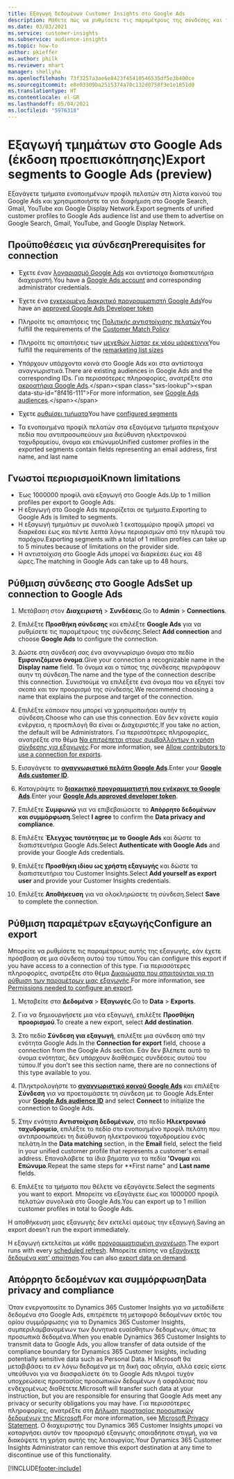 ```yaml
---
title: Εξαγωγή δεδομένων Customer Insights στο Google Ads
description: Μάθετε πώς να ρυθμίσετε τις παραμέτρους της σύνδεσης και της εξαγωγής στο Google Ads.
ms.date: 03/03/2021
ms.service: customer-insights
ms.subservice: audience-insights
ms.topic: how-to
author: pkieffer
ms.author: philk
ms.reviewer: mhart
manager: shellyha
ms.openlocfilehash: 73f3257a3ae6e8423f45410546535df5e3b400ce
ms.sourcegitcommit: e8e03309ba2515374a70c132d0758f3e1e1851d0
ms.translationtype: HT
ms.contentlocale: el-GR
ms.lasthandoff: 05/04/2021
ms.locfileid: "5976318"
---
```

# <a name="export-segments-to-google-ads-preview"></a><span data-ttu-id="8f416-103">Εξαγωγή τμημάτων στο Google Ads (έκδοση προεπισκόπησης)</span><span class="sxs-lookup"><span data-stu-id="8f416-103">Export segments to Google Ads (preview)</span></span>

<span data-ttu-id="8f416-104">Εξαγάγετε τμήματα ενοποιημένων προφίλ πελατών στη λίστα κοινού του Google Ads και χρησιμοποιήστε τα για διαφήμιση στο Google Search, Gmail, YouTube και Google Display Network.</span><span class="sxs-lookup"><span data-stu-id="8f416-104">Export segments of unified customer profiles to Google Ads audience list and use them to advertise on Google Search, Gmail, YouTube, and Google Display Network.</span></span> 

## <a name="prerequisites-for-connection"></a><span data-ttu-id="8f416-105">Προϋποθέσεις για σύνδεση</span><span class="sxs-lookup"><span data-stu-id="8f416-105">Prerequisites for connection</span></span>

-   <span data-ttu-id="8f416-106">Έχετε έναν [λογαριασμό Google Ads](https://ads.google.com/) και αντίστοιχα διαπιστευτήρια διαχειριστή.</span><span class="sxs-lookup"><span data-stu-id="8f416-106">You have a [Google Ads account](https://ads.google.com/) and corresponding administrator credentials.</span></span>
-   <span data-ttu-id="8f416-107">Έχετε ένα [εγκεκριμένο διακριτικό προγραμματιστή Google Ads](https://developers.google.com/google-ads/api/docs/first-call/dev-token)</span><span class="sxs-lookup"><span data-stu-id="8f416-107">You have an [approved Google Ads Developer token](https://developers.google.com/google-ads/api/docs/first-call/dev-token)</span></span> 
-   <span data-ttu-id="8f416-108">Πληροίτε τις απαιτήσεις της [Πολιτικής αντιστοίχισης πελατών](https://support.google.com/adspolicy/answer/6299717)</span><span class="sxs-lookup"><span data-stu-id="8f416-108">You fulfill the requirements of the [Customer Match Policy](https://support.google.com/adspolicy/answer/6299717)</span></span>
-   <span data-ttu-id="8f416-109">Πληροίτε τις απαιτήσεις των [μεγεθών λίστας εκ νέου μάρκετινγκ](https://support.google.com/google-ads/answer/7558048)</span><span class="sxs-lookup"><span data-stu-id="8f416-109">You fulfill the requirements of the [remarketing list sizes](https://support.google.com/google-ads/answer/7558048)</span></span> 

-   <span data-ttu-id="8f416-110">Υπάρχουν υπάρχοντα κοινά στο Google Ads και στα αντίστοιχα αναγνωριστικά.</span><span class="sxs-lookup"><span data-stu-id="8f416-110">There are existing audiences in Google Ads and the corresponding IDs.</span></span> <span data-ttu-id="8f416-111">Για περισσότερες πληροφορίες, ανατρέξτε στα [ακροατήρια Google Ads](https://support.google.com/google-ads/answer/7558048?hl=en#:~:text=Audience%20lists%20is%20a%20section,Display%20Network%20through%20remarketing%20campaigns.).</span><span class="sxs-lookup"><span data-stu-id="8f416-111">For more information, see [Google Ads audiences](https://support.google.com/google-ads/answer/7558048?hl=en#:~:text=Audience%20lists%20is%20a%20section,Display%20Network%20through%20remarketing%20campaigns.).</span></span>
-   <span data-ttu-id="8f416-112">Έχετε [ρυθμίσει τμήματα](segments.md)</span><span class="sxs-lookup"><span data-stu-id="8f416-112">You have [configured segments](segments.md)</span></span>
-   <span data-ttu-id="8f416-113">Τα ενοποιημένα προφίλ πελατών στα εξαγόμενα τμήματα περιέχουν πεδία που αντιπροσωπεύουν μια διεύθυνση ηλεκτρονικού ταχυδρομείου, όνομα και επώνυμο</span><span class="sxs-lookup"><span data-stu-id="8f416-113">Unified customer profiles in the exported segments contain fields representing an email address, first name, and last name</span></span>

## <a name="known-limitations"></a><span data-ttu-id="8f416-114">Γνωστοί περιορισμοί</span><span class="sxs-lookup"><span data-stu-id="8f416-114">Known limitations</span></span>

- <span data-ttu-id="8f416-115">Έως 1000000 προφίλ ανά εξαγωγή στο Google Ads.</span><span class="sxs-lookup"><span data-stu-id="8f416-115">Up to 1 million profiles per export to Google Ads.</span></span>
- <span data-ttu-id="8f416-116">Η εξαγωγή στο Google Ads περιορίζεται σε τμήματα.</span><span class="sxs-lookup"><span data-stu-id="8f416-116">Exporting to Google Ads is limited to segments.</span></span>
- <span data-ttu-id="8f416-117">Η εξαγωγή τμημάτων με συνολικά 1 εκατομμύριο προφίλ μπορεί να διαρκέσει έως και πέντε λεπτά λόγω περιορισμών από την πλευρά του παρόχου.</span><span class="sxs-lookup"><span data-stu-id="8f416-117">Exporting segments with a total of 1 million profiles can take up to 5 minutes because of limitations on the provider side.</span></span> 
- <span data-ttu-id="8f416-118">Η αντιστοίχιση στο Google Ads μπορεί να διαρκέσει έως και 48 ώρες.</span><span class="sxs-lookup"><span data-stu-id="8f416-118">The matching in Google Ads can take up to 48 hours.</span></span>

## <a name="set-up-connection-to-google-ads"></a><span data-ttu-id="8f416-119">Ρύθμιση σύνδεσης στο Google Ads</span><span class="sxs-lookup"><span data-stu-id="8f416-119">Set up connection to Google Ads</span></span>

1. <span data-ttu-id="8f416-120">Μετάβαση στον **Διαχειριστή** > **Συνδέσεις**.</span><span class="sxs-lookup"><span data-stu-id="8f416-120">Go to **Admin** > **Connections**.</span></span>

1. <span data-ttu-id="8f416-121">Επιλέξτε **Προσθήκη σύνδεσης** και επιλέξτε **Google Ads** για να ρυθμίσετε τις παραμέτρους της σύνδεσης.</span><span class="sxs-lookup"><span data-stu-id="8f416-121">Select **Add connection** and choose **Google Ads** to configure the connection.</span></span>

1. <span data-ttu-id="8f416-122">Δώστε στη σύνδεσή σας ένα αναγνωρίσιμο όνομα στο πεδίο **Εμφανιζόμενο όνομα**.</span><span class="sxs-lookup"><span data-stu-id="8f416-122">Give your connection a recognizable name in the **Display name** field.</span></span> <span data-ttu-id="8f416-123">Το όνομα και ο τύπος της σύνδεσης περιγράφουν αυην τη σύνδεση.</span><span class="sxs-lookup"><span data-stu-id="8f416-123">The name and the type of the connection describe this connection.</span></span> <span data-ttu-id="8f416-124">Συνιστούμε να επιλέξετε ένα όνομα που να εξηγεί τον σκοπό και τον προορισμό της σύνδεσης.</span><span class="sxs-lookup"><span data-stu-id="8f416-124">We recommend choosing a name that explains the purpose and target of the connection.</span></span>

1. <span data-ttu-id="8f416-125">Επιλέξτε κάποιον που μπορεί να χρησιμοποιήσει αυτήν τη σύνδεση.</span><span class="sxs-lookup"><span data-stu-id="8f416-125">Choose who can use this connection.</span></span> <span data-ttu-id="8f416-126">Εάν δεν κάνετε καμία ενέργεια, η προεπιλογή θα είναι οι Διαχειριστές.</span><span class="sxs-lookup"><span data-stu-id="8f416-126">If you take no action, the default will be Administrators.</span></span> <span data-ttu-id="8f416-127">Για περισσότερες πληροφορίες, ανατρέξτε στο θέμα [Να επιτρέπεται στους συμβαλλόντων η χρήση σύνδεσης για εξαγωγές](connections.md#allow-contributors-to-use-a-connection-for-exports).</span><span class="sxs-lookup"><span data-stu-id="8f416-127">For more information, see [Allow contributors to use a connection for exports](connections.md#allow-contributors-to-use-a-connection-for-exports).</span></span>

1. <span data-ttu-id="8f416-128">Εισαγάγετε το **[αναγνωριστικό πελάτη Google Ads](https://support.google.com/google-ads/answer/1704344)**.</span><span class="sxs-lookup"><span data-stu-id="8f416-128">Enter your **[Google Ads customer ID](https://support.google.com/google-ads/answer/1704344)**.</span></span>

1. <span data-ttu-id="8f416-129">Καταγράψτε το **[διακριτικό προγραμματιστή που ενέκρινε το Google Ads](https://developers.google.com/google-ads/api/docs/first-call/dev-token)**.</span><span class="sxs-lookup"><span data-stu-id="8f416-129">Enter your **[Google Ads approved developer token](https://developers.google.com/google-ads/api/docs/first-call/dev-token)**.</span></span>

1. <span data-ttu-id="8f416-130">Επιλέξτε **Συμφωνώ** για να επιβεβαιώσετε το **Απόρρητο δεδομένων και συμμόρφωση**.</span><span class="sxs-lookup"><span data-stu-id="8f416-130">Select **I agree** to confirm the **Data privacy and compliance**.</span></span>

1. <span data-ttu-id="8f416-131">Επιλέξτε **Έλεγχος ταυτότητας με το Google Ads** και δώστε τα διαπιστευτήρια Google Ads.</span><span class="sxs-lookup"><span data-stu-id="8f416-131">Select **Authenticate with Google Ads** and provide your Google Ads credentials.</span></span>

1. <span data-ttu-id="8f416-132">Επιλέξτε **Προσθήκη ιδίου ως χρήστη εξαγωγής** και δώστε τα διαπιστευτήρια του Customer Insights.</span><span class="sxs-lookup"><span data-stu-id="8f416-132">Select **Add yourself as export user** and provide your Customer Insights credentials.</span></span>

1. <span data-ttu-id="8f416-133">Επιλέξτε **Αποθήκευση** για να ολοκληρώσετε τη σύνδεση.</span><span class="sxs-lookup"><span data-stu-id="8f416-133">Select **Save** to complete the connection.</span></span> 

## <a name="configure-an-export"></a><span data-ttu-id="8f416-134">Ρύθμιση παραμέτρων εξαγωγής</span><span class="sxs-lookup"><span data-stu-id="8f416-134">Configure an export</span></span>

<span data-ttu-id="8f416-135">Μπορείτε να ρυθμίσετε τις παραμέτρους αυτής της εξαγωγής, εάν έχετε πρόσβαση σε μια σύνδεση αυτού του τύπου.</span><span class="sxs-lookup"><span data-stu-id="8f416-135">You can configure this export if you have access to a connection of this type.</span></span> <span data-ttu-id="8f416-136">Για περισσότερες πληροφορίες, ανατρέξτε στο θέμα [Δικαιώματα που απαιτούνται για τη ρύθμιση των παραμέτρων μιας εξαγωγής](export-destinations.md#set-up-a-new-export).</span><span class="sxs-lookup"><span data-stu-id="8f416-136">For more information, see [Permissions needed to configure an export](export-destinations.md#set-up-a-new-export).</span></span>

1. <span data-ttu-id="8f416-137">Μεταβείτε στα **Δεδομένα** > **Εξαγωγές**.</span><span class="sxs-lookup"><span data-stu-id="8f416-137">Go to **Data** > **Exports**.</span></span>

1. <span data-ttu-id="8f416-138">Για να δημιουργήσετε μια νέα εξαγωγή, επιλέξτε **Προσθήκη προορισμού**.</span><span class="sxs-lookup"><span data-stu-id="8f416-138">To create a new export, select **Add destination**.</span></span>

1. <span data-ttu-id="8f416-139">Στο πεδίο **Σύνδεση για εξαγωγή**, επιλέξτε μια σύνδεση από την ενότητα Google Ads.</span><span class="sxs-lookup"><span data-stu-id="8f416-139">In the **Connection for export** field, choose a connection from the Google Ads section.</span></span> <span data-ttu-id="8f416-140">Εάν δεν βλέπετε αυτό το όνομα ενότητας, δεν υπάρχουν διαθέσιμες συνδέσεις αυτού του τύπου.</span><span class="sxs-lookup"><span data-stu-id="8f416-140">If you don't see this section name, there are no connections of this type available to you.</span></span>

1. <span data-ttu-id="8f416-141">Πληκτρολογήστε το **[αναγνωριστικό κοινού Google Ads](https://support.google.com/google-ads/answer/7558048?hl=en#:~:text=Audience%20lists%20is%20a%20section,Display%20Network%20through%20remarketing%20campaigns.)** και επιλέξτε **Σύνδεση** για να προετοιμάσετε τη σύνδεση με το Google Ads.</span><span class="sxs-lookup"><span data-stu-id="8f416-141">Enter your **[Google Ads audience ID](https://support.google.com/google-ads/answer/7558048?hl=en#:~:text=Audience%20lists%20is%20a%20section,Display%20Network%20through%20remarketing%20campaigns.)** and select **Connect** to initialize the connection to Google Ads.</span></span>

1. <span data-ttu-id="8f416-142">Στην ενότητα **Αντιστοίχιση δεδομένων**, στο πεδίο **Ηλεκτρονικό ταχυδρομείο**, επιλέξτε το πεδίο στο ενοποιημένο προφίλ πελάτη που αντιπροσωπεύει τη διεύθυνση ηλεκτρονικού ταχυδρομείου ενός πελάτη.</span><span class="sxs-lookup"><span data-stu-id="8f416-142">In the **Data matching** section, in the **Email** field, select the field in your unified customer profile that represents a customer's email address.</span></span> <span data-ttu-id="8f416-143">Επαναλάβετε τα ίδια βήματα για τα πεδία **'Ονομα** και **Επώνυμο**.</span><span class="sxs-lookup"><span data-stu-id="8f416-143">Repeat the same steps for \*\*First name" and **Last name** fields.</span></span>

1. <span data-ttu-id="8f416-144">Επιλέξτε τα τμήματα που θέλετε να εξαγάγετε.</span><span class="sxs-lookup"><span data-stu-id="8f416-144">Select the segments you want to export.</span></span> <span data-ttu-id="8f416-145">Μπορείτε να εξαγάγετε έως και 1000000 προφίλ πελατών συνολικά στο Google Ads.</span><span class="sxs-lookup"><span data-stu-id="8f416-145">You can export up to 1 million customer profiles in total to Google Ads.</span></span>

<span data-ttu-id="8f416-146">Η αποθήκευση μιας εξαγωγής δεν εκτελεί αμέσως την εξαγωγή.</span><span class="sxs-lookup"><span data-stu-id="8f416-146">Saving an export doesn't run the export immediately.</span></span>

<span data-ttu-id="8f416-147">Η εξαγωγή εκτελείται με κάθε [προγραμματισμένη ανανέωση](system.md#schedule-tab).</span><span class="sxs-lookup"><span data-stu-id="8f416-147">The export runs with every [scheduled refresh](system.md#schedule-tab).</span></span> <span data-ttu-id="8f416-148">Μπορείτε επίσης να [εξαγάγετε δεδομένα κατ' απαίτηση](export-destinations.md#run-exports-on-demand).</span><span class="sxs-lookup"><span data-stu-id="8f416-148">You can also [export data on demand](export-destinations.md#run-exports-on-demand).</span></span> 

## <a name="data-privacy-and-compliance"></a><span data-ttu-id="8f416-149">Απόρρητο δεδομένων και συμμόρφωση</span><span class="sxs-lookup"><span data-stu-id="8f416-149">Data privacy and compliance</span></span>

<span data-ttu-id="8f416-150">Όταν ενεργοποιείτε το Dynamics 365 Customer Insights για να μεταδίδετε δεδομένα στο Google Ads, επιτρέπετε τη μεταφορά δεδομένων εκτός του ορίου συμμόρφωσης για το Dynamics 365 Customer Insights, συμπεριλαμβανομένων των δυνητικά ευαίσθητων δεδομένων, όπως τα προσωπικά δεδομένα.</span><span class="sxs-lookup"><span data-stu-id="8f416-150">When you enable Dynamics 365 Customer Insights to transmit data to Google Ads, you allow transfer of data outside of the compliance boundary for Dynamics 365 Customer Insights, including potentially sensitive data such as Personal Data.</span></span> <span data-ttu-id="8f416-151">Η Microsoft θα μεταβιβάσει τα εν λόγω δεδομένα με τη δική σας οδηγία, αλλά εσείς είστε υπεύθυνοι για να διασφαλίσετε ότι το Google Ads πληροί τυχόν υποχρεώσεις προστασίας προσωπικών δεδομένων ή ασφάλειας που ενδεχομένως διαθέτετε.</span><span class="sxs-lookup"><span data-stu-id="8f416-151">Microsoft will transfer such data at your instruction, but you are responsible for ensuring that Google Ads meet any privacy or security obligations you may have.</span></span> <span data-ttu-id="8f416-152">Για περισσότερες πληροφορίες, ανατρέξτε στη [Δήλωση προστασίας προσωπικών δεδομένων της Microsoft](https://go.microsoft.com/fwlink/?linkid=396732).</span><span class="sxs-lookup"><span data-stu-id="8f416-152">For more information, see [Microsoft Privacy Statement](https://go.microsoft.com/fwlink/?linkid=396732).</span></span>
<span data-ttu-id="8f416-153">Ο διαχειριστής του Dynamics 365 Customer Insights μπορεί να καταργήσει αυτόν τον προορισμό εξαγωγής οποιαδήποτε στιγμή, για να διακόψετε τη χρήση αυτής της λειτουργίας.</span><span class="sxs-lookup"><span data-stu-id="8f416-153">Your Dynamics 365 Customer Insights Administrator can remove this export destination at any time to discontinue use of this functionality.</span></span>


[!INCLUDE[footer-include](../includes/footer-banner.md)]
